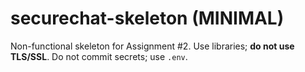 # securechat-skeleton (MINIMAL)

Non-functional skeleton for Assignment #2.
Use libraries; **do not use TLS/SSL**.
Do not commit secrets; use `.env`.
